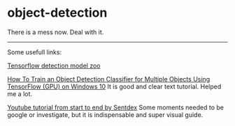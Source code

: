 # object-detection

There is a mess now. Deal with it.

---
Some usefull links:

[Tensorflow detection model zoo](https://github.com/tensorflow/models/blob/master/research/object_detection/g3doc/detection_model_zoo.md)

[How To Train an Object Detection Classifier for Multiple Objects Using TensorFlow (GPU) on Windows 10](https://github.com/EdjeElectronics/TensorFlow-Object-Detection-API-Tutorial-Train-Multiple-Objects-Windows-10/blob/master/README.md)
It is good and clear text tutorial. Helped me a lot.

[Youtube tutorial from start to end by Sentdex](https://www.youtube.com/playlist?list=PLQVvvaa0QuDcNK5GeCQnxYnSSaar2tpku)
Some moments needed to be google or investigate, but it is indispensable and super visual guide.
